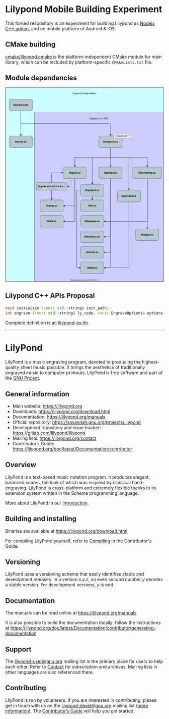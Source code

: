 # Lilypond Mobile Building Experiment

This forked respository is an experiment for building Lilypond as [Nodejs C++ addon](https://nodejs.org/api/addons.html), and on mobile platform of Android & iOS.

## CMake building

[cmake/lilypond.cmake](cmake/lilypond.cmake) is the platform-independent CMake module for main library, which can be included by platform-specific `CMakeLists.txt` file.

## Module dependencies

![module dependencies graph](readme/android-modules.drawio.svg)


## Lilypond C++ APIs Proposal

```cpp
void initialize (const std::string& init_path);
int engrave (const std::string& ly_code, const EngraveOptions& options);
```

Complete definition is at: [lilypond-ex.hh](node-addon/include/lilypond-ex.hh).

---
# LilyPond

LilyPond is a music engraving program, devoted to producing the highest-quality
sheet music possible.  It brings the aesthetics of traditionally engraved music
to computer printouts.  LilyPond is free software and part of the
[GNU Project](https://www.gnu.org).


## General information

- Main website: https://lilypond.org
- Downloads: https://lilypond.org/download.html
- Documentation: https://lilypond.org/manuals
- Official repository: https://savannah.gnu.org/projects/lilypond
- Development repository and issue tracker: https://gitlab.com/lilypond/lilypond
- Mailing lists: https://lilypond.org/contact
- Contributor’s Guide: https://lilypond.org/doc/latest/Documentation/contributor


## Overview

LilyPond is a text-based music notation program.  It produces elegant, balanced
scores, the look of which was inspired by classical hand-engraving.  LilyPond
is cross-platform and extremely flexible thanks to its extension system written
in the Scheme programming language.

More about LilyPond in our [Introduction](https://lilypond.org/introduction).


## Building and installing

Binaries are available at https://lilypond.org/download.html

For compiling LilyPond yourself, refer to
[Compiling](https://lilypond.org/doc/latest/Documentation/contributor/compiling)
in the Contributor's Guide.


## Versioning

LilyPond uses a versioning scheme that easily identifies stable and
development releases.  In a version *x.y.z*, an even second number *y*
denotes a stable version.  For development versions, *y* is odd.


## Documentation

The manuals can be read online at https://lilypond.org/manuals

It is also possible to build the documentation locally: follow the instructions at
https://lilypond.org/doc/latest/Documentation/contributor/generating-documentation


## Support

The lilypond-user@gnu.org mailing list is the primary place for users to help
each other.  Refer to [Contact](https://lilypond.org/contact) for
subscription and archives.  Mailing lists in other languages are also
referenced there.


## Contributing

LilyPond is run by volunteers.  If you are interested in contributing, please
get in touch with us on the lilypond-devel@gnu.org mailing list
([more information](https://lilypond.org/contact)).  The
[Contributor’s Guide](https://lilypond.org/doc/latest/Documentation/contributor)
will help you get started.
